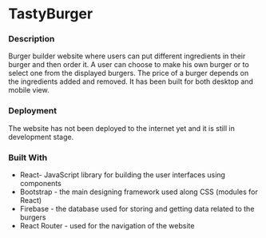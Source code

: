 # TastyBurger

### Description
Burger builder website where users can put different ingredients in their burger and then order it.
A user can choose to make his own burger or to select one from the displayed burgers. The price of a burger depends on the ingredients added and removed.
It has been built for both desktop and mobile view. 

### Deployment

The website has not been deployed to the internet yet and it is still in development stage.

### Built With

* React- JavaScript library for building the user interfaces using components
* Bootstrap - the main designing framework used along CSS (modules for React)
* Firebase - the database used for storing and getting data related to the burgers
* React Router - used for the navigation of the website

